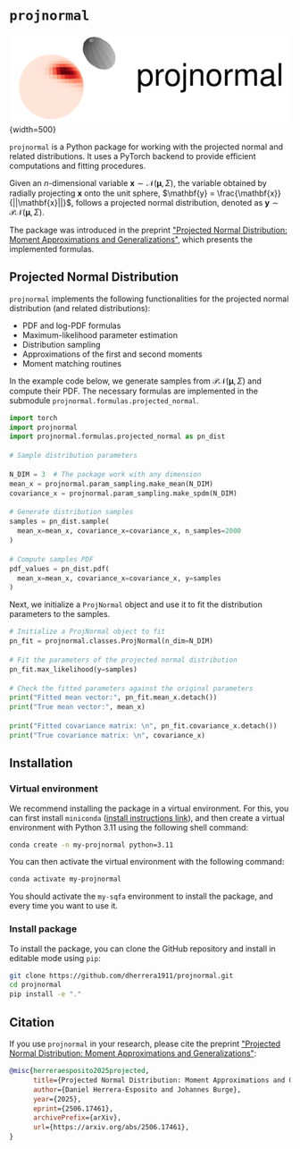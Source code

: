 # `projnormal`

![projnormal logo](docs/source/_static/cartoon.svg){width=500}

`projnormal` is a Python package for working with the
projected normal and related distributions. It uses a
PyTorch backend to provide efficient computations and
fitting procedures.

Given an $n$-dimensional variable
$\mathbf{x} \sim \mathcal{N}(\boldsymbol{\mu}, \Sigma)$,
the variable obtained by radially projecting
$\mathbf{x}$ onto the unit sphere,
$\mathbf{y} = \frac{\mathbf{x}}{||\mathbf{x}||}$,
follows a projected normal distribution, denoted
as $\mathbf{y} \sim \mathcal{PN}(\boldsymbol{\mu}, \Sigma)$.

The package was introduced in the preprint
["Projected Normal Distribution: Moment Approximations and Generalizations"](https://arxiv.org/abs/2506.17461),
which presents the implemented formulas.


## Projected Normal Distribution

`projnormal` implements the following functionalities for
the projected normal distribution (and related distributions):
* PDF and log-PDF formulas
* Maximum-likelihood parameter estimation
* Distribution sampling
* Approximations of the first and second moments
* Moment matching routines

In the example code below, we generate samples from
$\mathcal{PN}(\boldsymbol{\mu}, \Sigma)$ and compute their
PDF. The necessary formulas are implemented in the
submodule `projnormal.formulas.projected_normal`.

```python
import torch
import projnormal
import projnormal.formulas.projected_normal as pn_dist

# Sample distribution parameters

N_DIM = 3  # The package work with any dimension
mean_x = projnormal.param_sampling.make_mean(N_DIM)
covariance_x = projnormal.param_sampling.make_spdm(N_DIM)

# Generate distribution samples
samples = pn_dist.sample(
  mean_x=mean_x, covariance_x=covariance_x, n_samples=2000
)

# Compute samples PDF
pdf_values = pn_dist.pdf(
  mean_x=mean_x, covariance_x=covariance_x, y=samples
)
```

Next, we initialize a `ProjNormal` object and use it
to fit the distribution parameters to the samples.

```python
# Initialize a ProjNormal object to fit
pn_fit = projnormal.classes.ProjNormal(n_dim=N_DIM)

# Fit the parameters of the projected normal distribution
pn_fit.max_likelihood(y=samples)

# Check the fitted parameters against the original parameters
print("Fitted mean vector:", pn_fit.mean_x.detach()) 
print("True mean vector:", mean_x)

print("Fitted covariance matrix: \n", pn_fit.covariance_x.detach())
print("True covariance matrix: \n", covariance_x)
```
    
## Installation

### Virtual environment

We recommend installing the package in a virtual environment. For this,
you can first install `miniconda` 
([install instructions link](https://docs.anaconda.com/miniconda/install/#quick-command-line-install)),
and then create a virtual environment with Python 3.11 using the following
shell command:

```bash
conda create -n my-projnormal python=3.11
```

You can then activate the virtual environment with the following command:

```bash
conda activate my-projnormal
```

You should activate the `my-sqfa` environment to install the package, and every
time you want to use it.


### Install package

To install the package, you can clone the GitHub
repository and install in editable mode using `pip`:

```bash
git clone https://github.com/dherrera1911/projnormal.git
cd projnormal
pip install -e "."
```

## Citation

If you use `projnormal` in your research, please cite the
preprint ["Projected Normal Distribution: Moment Approximations and Generalizations"](https://arxiv.org/abs/2506.17461):

```bibtex
@misc{herreraesposito2025projected,
      title={Projected Normal Distribution: Moment Approximations and Generalizations},
      author={Daniel Herrera-Esposito and Johannes Burge},
      year={2025},
      eprint={2506.17461},
      archivePrefix={arXiv},
      url={https://arxiv.org/abs/2506.17461}, 
}
```

